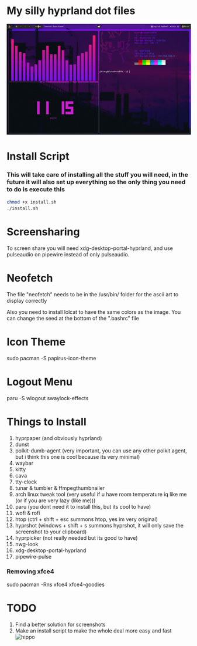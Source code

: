 # My silly hyprland dot files
![alt text](https://github.com/Kiaryy/DotFiles/blob/main/Image.png)

# Install Script
### This will take care of installing all the stuff you will need, in the future it will also set up everything so the only thing you need to do is execute this

``` bash
chmod +x install.sh
./install.sh
```

# Screensharing
To screen share you will need xdg-desktop-portal-hyprland, and use pulseaudio on pipewire instead of only pulseaudio.

# Neofetch
The file "neofetch" needs to be in the /usr/bin/ folder for the ascii art to display correctly

Also you need to install lolcat to have the same colors as the image.
You can change the seed at the bottom of the ".bashrc" file

# Icon Theme
sudo pacman -S papirus-icon-theme

# Logout Menu
paru -S wlogout swaylock-effects

# Things to Install
1. hyprpaper (and obviously hyprland)
2. dunst
3. polkit-dumb-agent (very important, you can use any other polkit agent, but i think this one is cool because its very minimal)
4. waybar
5. kitty
6. cava
7. tty-clock
8. tunar & tumbler & ffmpegthumbnailer
9. arch linux tweak tool (very useful if u have room temperature iq like me (or if you are very lazy (like me)))
10. paru (you dont need it to install this, but its cool to have)
11. wofi & rofi
12. htop (ctrl + shift + esc summons htop, yes im very original)
13. hyprshot (windows + shift + s summons hyprshot, it will only save the screenshot to your clipboard)
14. hyprpicker (not really needed but its good to have)
15. nwg-look
16. xdg-desktop-portal-hyprland
17. pipewire-pulse

### Removing xfce4
sudo pacman -Rns xfce4 xfce4-goodies

# TODO
1. Find a better solution for screenshots
2. Make an install script to make the whole deal more easy and fast
![hippo](https://media.tenor.com/qJRMLPlR3_8AAAAi/maxwell-cat.gif)
